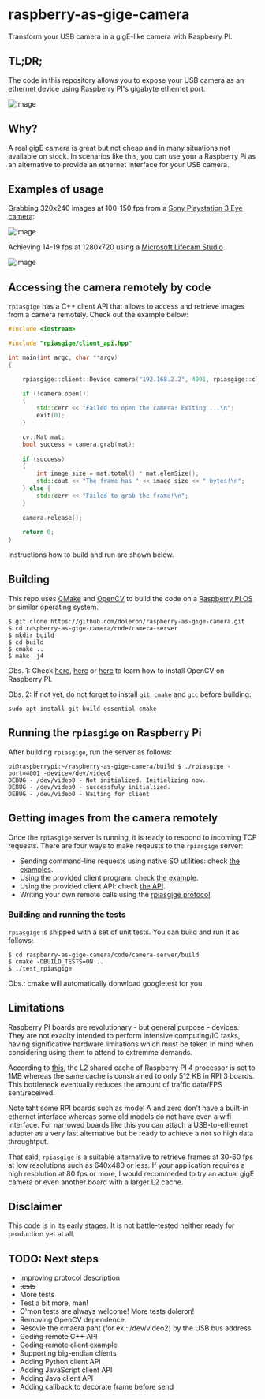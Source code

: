 # raspberry-as-gige-camera

Transform your USB camera in a gigE-like camera with Raspberry PI.

## TL;DR;

The code in this repository allows you to expose your USB camera as an ethernet device using Raspberry PI's gigabyte ethernet port.

![image](https://user-images.githubusercontent.com/9665358/130965792-e9bc97ef-f7de-4e65-ac04-72f85d3257f2.png)

## Why?

A real gigE camera is great but not cheap and in many situations not available on stock. In scenarios like this, you can use your a Raspberry Pi as an alternative to provide an ethernet interface for your USB camera.

## Examples of usage

Grabbing 320x240 images at 100-150 fps from a [Sony Playstation 3 Eye camera](https://en.wikipedia.org/wiki/PlayStation_Eye):

![image](https://user-images.githubusercontent.com/9665358/131229615-f0a73265-755d-4572-8946-17fb75ca8675.png)

Achieving 14-19 fps at 1280x720 using a [Microsoft Lifecam Studio](https://www.microsoft.com/en-ww/accessories/products/webcams/lifecam-studio).

![image](https://user-images.githubusercontent.com/9665358/131230210-30ed799b-99f7-4ee3-99d1-7de856d21f65.png)

## Accessing the camera remotely by code

`rpiasgige` has a C++ client API that allows to access and retrieve images from a camera remotely. Check out the example below:

```c++
#include <iostream>

#include "rpiasgige/client_api.hpp"

int main(int argc, char **argv)
{

    rpiasgige::client::Device camera("192.168.2.2", 4001, rpiasgige::client::HEADER_SIZE, 3 * 480 * 640 + rpiasgige::client::HEADER_SIZE);

    if (!camera.open())
    {
        std::cerr << "Failed to open the camera! Exiting ...\n";
        exit(0);
    }

    cv::Mat mat;
    bool success = camera.grab(mat);
    
    if (success) 
    {
        int image_size = mat.total() * mat.elemSize();
        std::cout << "The frame has " << image_size << " bytes!\n";
    } else {
        std::cerr << "Failed to grab the frame!\n";
    }
    
    camera.release();
    
    return 0;
}
```

Instructions how to build and run are shown below.

## Building

This repo uses [CMake](https://cmake.org/) and [OpenCV](https://opencv.org/) to build the code on a [Raspberry PI OS](https://www.raspberrypi.org/software/) or similar operating system.

```
$ git clone https://github.com/doleron/raspberry-as-gige-camera.git
$ cd raspberry-as-gige-camera/code/camera-server
$ mkdir build
$ cd build
$ cmake ..
$ make -j4
```

Obs. 1: Check [here](https://www.pyimagesearch.com/2018/09/26/install-opencv-4-on-your-raspberry-pi/), [here](https://www.jeremymorgan.com/tutorials/raspberry-pi/how-to-install-opencv-raspberry-pi/) or [here](https://learnopencv.com/install-opencv-4-on-raspberry-pi/) to learn how to install OpenCV on Raspberry PI.

Obs. 2: If not yet, do not forget to install `git`, `cmake` and `gcc` before building:

```
sudo apt install git build-essential cmake
```

## Running the `rpiasgige` on Raspberry Pi

After building `rpiasgige`, run the server as follows:

```
pi@raspberrypi:~/raspberry-as-gige-camera/build $ ./rpiasgige -port=4001 -device=/dev/video0
DEBUG - /dev/video0 - Not initialized. Initializing now.
DEBUG - /dev/video0 - successfuly initialized.
DEBUG - /dev/video0 - Waiting for client
```

## Getting images from the camera remotely

Once the `rpiasgige` server is running, it is ready to respond to incoming TCP requests. There are four ways to make reqeusts to the `rpiasgige` server:

- Sending command-line requests using native SO utilities: check [the examples](https://github.com/doleron/raspberry-as-gige-camera/blob/main/command-line-examples.MD).
- Using the provided client program: check [the example](https://github.com/doleron/raspberry-as-gige-camera/tree/main/code/client).
- Using the provided client API: check [the API](https://github.com/doleron/raspberry-as-gige-camera/blob/main/code/client/include/rpiasgige/client_api.hpp).
- Writing your own remote calls using the [rpiasgige protocol](https://github.com/doleron/raspberry-as-gige-camera/blob/main/protocol.MD)

### Building and running the tests

`rpiasgige` is shipped with a set of unit tests. You can build and run it as follows:

```
$ cd raspberry-as-gige-camera/code/camera-server/build
$ cmake -DBUILD_TESTS=ON ..
$ ./test_rpiasgige 
```

Obs.: cmake will automatically donwload googletest for you.

## Limitations

Raspberry PI boards are revolutionary - but general purpose - devices. They are not exaclty intended to perform intensive computing/IO tasks, having significative hardware limitations which must be taken in mind when considering using them to attend to extremme demands.

According to [this](https://www.raspberrypi.org/documentation/computers/processors.html), the L2 shared cache of Raspberry PI 4 processor is set to 1MB whereas the same cache is constrained to only 512 KB in RPI 3 boards. This bottleneck eventually reduces the amount of traffic data/FPS sent/received.

Note taht some RPI boards such as model A and zero don't have a built-in ethernet interface whereas some old models do not have even a wifi interface. For narrowed boards like this you can attach a USB-to-ethernet adapter as a very last alternative but be ready to achieve a not so high data throughtput.

That said, `rpiasgige` is a suitable alternative to retrieve frames at 30-60 fps at low resolutions such as 640x480 or less. If your application requires a high resolution at 80 fps or more, I would recommeded to try an actual gigE camera or even another board with a larger L2 cache.

## Disclaimer

This code is in its early stages. It is not battle-tested neither ready for production yet at all.

## TODO: Next steps

- Improving protocol description
- ~~tests~~
- More tests
- Test a bit more, man!
- C'mon tests are always welcome! More tests doleron!
- Removing OpenCV dependence
- Resovle the cmaera paht (for ex.: /dev/video2) by the USB bus address
- ~~Coding remote C++ API~~
- ~~Coding remote client example~~
- Supporting big-endian clients
- Adding Python client API
- Adding JavaScript client API
- Adding Java client API
- Adding callback to decorate frame before send

